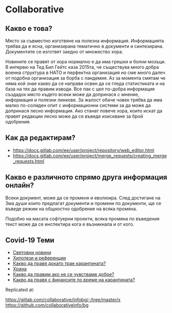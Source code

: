# Collaborative

## Какво е това?

Място за съвместно изготвяне на полезна информация.
Информацията трябва да е ясна, организирана тематично в документи и синтезирана. 
Документите се изготвят заедно от множество хора.

Новините се правят от хора нормално е да има грешки и болни мозъци.
В интервю на Тед Бил Гейтс каза 2015та, че съществува много добра военна структура в НАТО и перфектна организация но сме много далеч от подобна организация за борба с пандемия.
Аз за момента смятам че няма кой знае какво да се направи освен да се гледа статистиката и на база на тях да правим изводи.
Все пак с цел по-добра информация създадох място където всеки може да допринася с мнение, информация и полезни линкове. За жалост обаче човек трябва да има малко по-солиден опит с информационни системи за да може да допринася лесно информация.
Ако станат повече хора, които искат да правят редакции лесно може да се въведе изискване за брой одобрения.

## Как да редактирам?

- https://docs.gitlab.com/ee/user/project/repository/web_editor.html
- https://docs.gitlab.com/ee/user/project/merge_requests/creating_merge_requests.html

## Какво е различното спрямо друга информация онлайн?

Всеки документ, може да се променя и еволюира.
След достигане на 3ма души които предлагат документи и промени по документи,
ще се въведе режим на общностно одобрение на всяка промяна.

Подобно на масата софтуерни проекти, всяка промяна по въведения текст
може да се инспектира кога е възникнала и от кого.

## Covid-19 Теми

- [Световни новини](./covid-19/world-news.md)
- [Хипотези и референции](./covid-19/research)
- [Какво да правя докато трае карантината?](covid-19/advices/living_quarantine.md)
- [Храна](./covid-19/cheap_food.md)
- [Какво да правим ако не се чувстваме добре?](covid-19/advices/discomfort_steps.md)
- [Какво да правя с финансите по време на карантината?](covid-19/advices/finance_quarantine.md)

Replicated at:

https://gitlab.com/collaborative/infobg/-/tree/master/x
https://github.com/collaborativeinfo/bg
